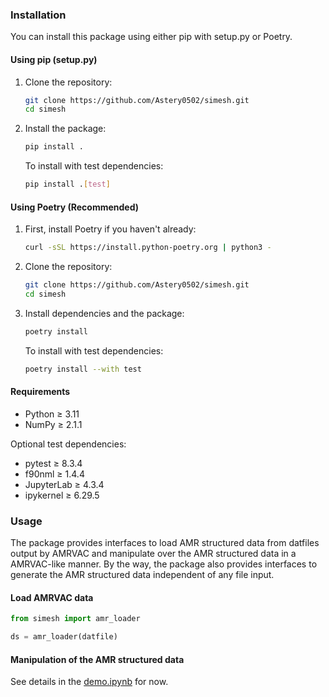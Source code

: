 ### Installation

You can install this package using either pip with setup.py or Poetry.

#### Using pip (setup.py)

1. Clone the repository:
   ```bash
   git clone https://github.com/Astery0502/simesh.git
   cd simesh
   ```

2. Install the package:
   ```bash
   pip install .
   ```

   To install with test dependencies:
   ```bash
   pip install .[test]
   ```

#### Using Poetry (Recommended)

1. First, install Poetry if you haven't already:
   ```bash
   curl -sSL https://install.python-poetry.org | python3 -
   ```

2. Clone the repository:
   ```bash
   git clone https://github.com/Astery0502/simesh.git
   cd simesh
   ```

3. Install dependencies and the package:
   ```bash
   poetry install
   ```

   To install with test dependencies:
   ```bash
   poetry install --with test
   ```

#### Requirements

- Python ≥ 3.11
- NumPy ≥ 2.1.1

Optional test dependencies:
- pytest ≥ 8.3.4
- f90nml ≥ 1.4.4
- JupyterLab ≥ 4.3.4
- ipykernel ≥ 6.29.5

### Usage

The package provides interfaces to load AMR structured data from datfiles output by AMRVAC and manipulate over the AMR structured data in a AMRVAC-like manner. By the way, the package also provides interfaces to generate the AMR structured data independent of any file input.

#### Load AMRVAC data

```python
from simesh import amr_loader

ds = amr_loader(datfile)
```

#### Manipulation of the AMR structured data

See details in the [demo.ipynb](demo.ipynb) for now.
